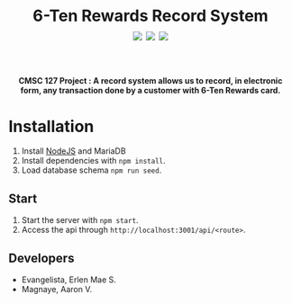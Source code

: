 <h1 align="center"></br>6-Ten Rewards Record System </br>
	<img src="https://img.shields.io/badge/status-development-yellow.svg" />
	<img src="https://img.shields.io/badge/node-v8.4.0-green.svg" />
	<img src="https://img.shields.io/badge/express-v4.15.5-green.svg" />
</h1>
</br>
<h4 align="center">CMSC 127 Project : A record system allows us to record, in electronic form, any transaction done by a customer with 6-Ten Rewards card.
</h4>

# Installation
1. Install [NodeJS](https://nodejs.org/en/download/) and MariaDB
3. Install dependencies with `npm install`.
4. Load database schema `npm run seed`.

## Start
1. Start the server with `npm start`.
2. Access the api through `http://localhost:3001/api/<route>`.

## Developers
* Evangelista, Erlen Mae S.
* Magnaye, Aaron V.